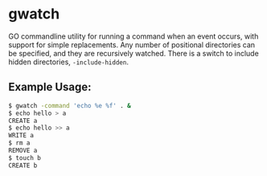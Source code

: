 # gwatch
GO commandline utility for running a command when an event occurs, with support for simple replacements.
Any number of positional directories can be specified, and they are recursively watched.
There is a switch to include hidden directories, `-include-hidden`.

## Example Usage:
```bash
$ gwatch -command 'echo %e %f' . &
$ echo hello > a
CREATE a
$ echo hello >> a
WRITE a
$ rm a
REMOVE a
$ touch b
CREATE b
```
